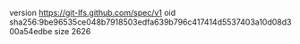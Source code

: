 version https://git-lfs.github.com/spec/v1
oid sha256:9be96535ce048b7918503edfa639b796c417414d5537403a10d08d300a54edbe
size 2626
